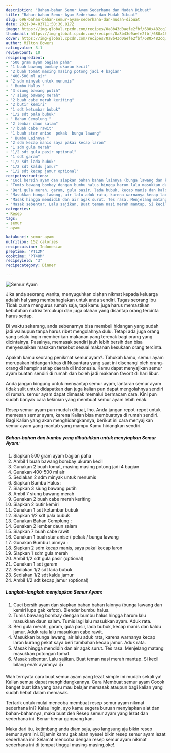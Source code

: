 ```yaml
---
description: "Bahan-bahan Semur Ayam Sederhana dan Mudah Dibuat"
title: "Bahan-bahan Semur Ayam Sederhana dan Mudah Dibuat"
slug: 696-bahan-bahan-semur-ayam-sederhana-dan-mudah-dibuat
date: 2021-04-03T11:50:30.817Z
image: https://img-global.cpcdn.com/recipes/0a8b43d0aefe2fbf/680x482cq70/semur-ayam-foto-resep-utama.jpg
thumbnail: https://img-global.cpcdn.com/recipes/0a8b43d0aefe2fbf/680x482cq70/semur-ayam-foto-resep-utama.jpg
cover: https://img-global.cpcdn.com/recipes/0a8b43d0aefe2fbf/680x482cq70/semur-ayam-foto-resep-utama.jpg
author: Milton Bowers
ratingvalue: 3.1
reviewcount: 10
recipeingredient:
- "500 gram ayam bagian paha"
- "1 buah bawang bombay ukuran kecil"
- "2 buah tomat masing masing potong jadi 4 bagian"
- "400-500 ml air"
- "2 sdm minyak untuk menumis"
- " Bumbu Halus "
- "3 siung bawang putih"
- "7 siung bawang merah"
- "2 buah cabe merah keriting"
- "2 butir kemiri"
- "1 sdt ketumbar bubuk"
- "1/2 sdt pala bubuk"
- " Bahan Cemplung "
- "2 lembar daun salam"
- "7 buah cabe rawit"
- "1 buah star anise  pekak  bunga lawang"
- " Bumbu Lainnya "
- "2 sdm kecap manis saya pakai kecap laron"
- "1 sdm gula merah"
- "1/2 sdt gula pasir optional"
- "1 sdt garam"
- "1/2 sdt lada bubuk"
- "1/2 sdt kaldu jamur"
- "1/2 sdt kecap jamur optional"
recipeinstructions:
- "Cuci bersih ayam dan siapkan bahan bahan lainnya (bunga lawang dan kemiri lupa gak kefoto). Blender bumbu halus."
- "Tumis bawang bombay dengan bumbu halus hingga harum lalu masukkan daun salam. Tumis lagi lalu masukkan ayam. Aduk rata."
- "Beri gula merah, garam, gula pasir, lada bubuk, kecap manis dan kaldu jamur. Aduk rata lalu masukkan cabe rawit."
- "Masukkan bunga lawang, air lalu aduk rata, karena warnanya kecap laron kurang pekat saya beri tambahan kecap jamur. Aduk rata."
- "Masak hingga mendidih dan air agak surut. Tes rasa. Menjelang matang masukkan potongan tomat."
- "Masak sebentar. Lalu sajikan. Buat teman nasi merah mantap. Si kecil bilang enak ayamnya 👍"
categories:
- Resep
tags:
- semur
- ayam

katakunci: semur ayam 
nutrition: 152 calories
recipecuisine: Indonesian
preptime: "PT12M"
cooktime: "PT48M"
recipeyield: "3"
recipecategory: Dinner

---
```



![Semur Ayam](https://img-global.cpcdn.com/recipes/0a8b43d0aefe2fbf/680x482cq70/semur-ayam-foto-resep-utama.jpg)

Jika anda seorang wanita, menyuguhkan olahan nikmat kepada keluarga adalah hal yang membahagiakan untuk anda sendiri. Tugas seorang ibu Tidak cuma mengurus rumah saja, tapi kamu juga harus memastikan kebutuhan nutrisi tercukupi dan juga olahan yang disantap orang tercinta harus sedap.

Di waktu  sekarang, anda sebenarnya bisa membeli hidangan yang sudah jadi walaupun tanpa harus ribet mengolahnya dulu. Tetapi ada juga orang yang selalu ingin memberikan makanan yang terenak bagi orang yang dicintainya. Pasalnya, memasak sendiri jauh lebih bersih dan bisa menyesuaikan masakan tersebut sesuai makanan kesukaan orang tercinta. 



Apakah kamu seorang penikmat semur ayam?. Tahukah kamu, semur ayam merupakan hidangan khas di Nusantara yang saat ini disenangi oleh orang-orang di hampir setiap daerah di Indonesia. Kamu dapat menyajikan semur ayam buatan sendiri di rumah dan boleh jadi makanan favorit di hari libur.

Anda jangan bingung untuk menyantap semur ayam, lantaran semur ayam tidak sulit untuk didapatkan dan juga kalian pun dapat mengolahnya sendiri di rumah. semur ayam dapat dimasak memalui bermacam cara. Kini pun sudah banyak cara kekinian yang membuat semur ayam lebih enak.

Resep semur ayam pun mudah dibuat, lho. Anda jangan repot-repot untuk memesan semur ayam, karena Kalian bisa membuatnya di rumah sendiri. Bagi Kalian yang akan menghidangkannya, berikut ini cara menyajikan semur ayam yang mantab yang mampu Kamu hidangkan sendiri.

<!--inarticleads1-->

##### Bahan-bahan dan bumbu yang dibutuhkan untuk menyiapkan Semur Ayam:

1. Siapkan 500 gram ayam bagian paha
1. Ambil 1 buah bawang bombay ukuran kecil
1. Gunakan 2 buah tomat, masing masing potong jadi 4 bagian
1. Gunakan 400-500 ml air
1. Sediakan 2 sdm minyak untuk menumis
1. Siapkan  Bumbu Halus :
1. Siapkan 3 siung bawang putih
1. Ambil 7 siung bawang merah
1. Gunakan 2 buah cabe merah keriting
1. Siapkan 2 butir kemiri
1. Gunakan 1 sdt ketumbar bubuk
1. Siapkan 1/2 sdt pala bubuk
1. Gunakan  Bahan Cemplung :
1. Gunakan 2 lembar daun salam
1. Siapkan 7 buah cabe rawit
1. Gunakan 1 buah star anise / pekak / bunga lawang
1. Gunakan  Bumbu Lainnya :
1. Siapkan 2 sdm kecap manis, saya pakai kecap laron
1. Siapkan 1 sdm gula merah
1. Ambil 1/2 sdt gula pasir (optional)
1. Gunakan 1 sdt garam
1. Sediakan 1/2 sdt lada bubuk
1. Sediakan 1/2 sdt kaldu jamur
1. Ambil 1/2 sdt kecap jamur (optional)




<!--inarticleads2-->

##### Langkah-langkah menyiapkan Semur Ayam:

1. Cuci bersih ayam dan siapkan bahan bahan lainnya (bunga lawang dan kemiri lupa gak kefoto). Blender bumbu halus.
1. Tumis bawang bombay dengan bumbu halus hingga harum lalu masukkan daun salam. Tumis lagi lalu masukkan ayam. Aduk rata.
1. Beri gula merah, garam, gula pasir, lada bubuk, kecap manis dan kaldu jamur. Aduk rata lalu masukkan cabe rawit.
1. Masukkan bunga lawang, air lalu aduk rata, karena warnanya kecap laron kurang pekat saya beri tambahan kecap jamur. Aduk rata.
1. Masak hingga mendidih dan air agak surut. Tes rasa. Menjelang matang masukkan potongan tomat.
1. Masak sebentar. Lalu sajikan. Buat teman nasi merah mantap. Si kecil bilang enak ayamnya 👍




Wah ternyata cara buat semur ayam yang lezat simple ini mudah sekali ya! Kalian semua dapat menghidangkannya. Cara Membuat semur ayam Cocok banget buat kita yang baru mau belajar memasak ataupun bagi kalian yang sudah hebat dalam memasak.

Tertarik untuk mulai mencoba membuat resep semur ayam nikmat sederhana ini? Kalau ingin, ayo kamu segera buruan menyiapkan alat dan bahan-bahannya, maka buat deh Resep semur ayam yang lezat dan sederhana ini. Benar-benar gampang kan. 

Maka dari itu, ketimbang anda diam saja, ayo langsung aja bikin resep semur ayam ini. Dijamin kamu gak akan nyesel bikin resep semur ayam lezat sederhana ini! Selamat mencoba dengan resep semur ayam nikmat sederhana ini di tempat tinggal masing-masing,oke!.

